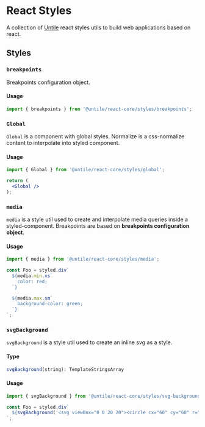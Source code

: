 # React Styles

A collection of [Untile](https://github.com/untile) react styles utils to build 
web applications based on react.

## Styles

### `breakpoints`

Breakpoints configuration object.

#### Usage

```jsx
import { breakpoints } from '@untile/react-core/styles/breakpoints';
```

### `Global`

`Global` is a component with global styles. Normalize is a css-normalize content 
to interpolate into styled component.

#### Usage

```jsx
import { Global } from '@untile/react-core/styles/global';

return (
  <Global />
);
```

### `media`

`media` is a style util used to create and interpolate media queries inside a 
styled-component. Breakpoints are based on **breakpoints configuration object**.

#### Usage

```jsx
import { media } from '@untile/react-core/styles/media';

const Foo = styled.div`
  ${media.min.xs`
    color: red;
  `}

  ${media.max.sm`
    background-color: green;
  `}
`;
```

### `svgBackground`

`svgBackground` is a style util used to create an inline svg as a style.

#### Type

```jsx
svgBackground(string): TemplateStringsArray
```

#### Usage

```jsx
import { svgBackground } from '@untile/react-core/styles/svg-background';

const Foo = styled.div`
  ${svgBackground('<svg viewBox="0 0 20 20"><circle cx="60" cy="60" r="50"/></svg>')}
`;
```
